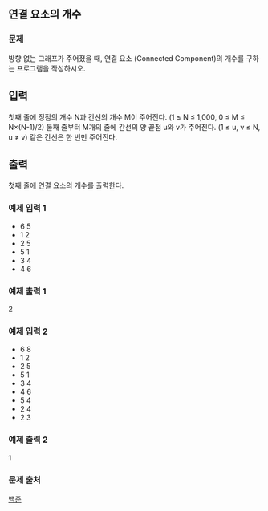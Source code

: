 ## 연결 요소의 개수
### 문제
방향 없는 그래프가 주어졌을 때, 연결 요소 (Connected Component)의 개수를 구하는 프로그램을 작성하시오.

## 입력
첫째 줄에 정점의 개수 N과 간선의 개수 M이 주어진다. (1 ≤ N ≤ 1,000, 0 ≤ M ≤ N×(N-1)/2) 둘째 줄부터 M개의 줄에 간선의 양 끝점 u와 v가 주어진다. (1 ≤ u, v ≤ N, u ≠ v) 같은 간선은 한 번만 주어진다.

## 출력
첫째 줄에 연결 요소의 개수를 출력한다.

### 예제 입력 1 
- 6 5
- 1 2
- 2 5
- 5 1
- 3 4
- 4 6
### 예제 출력 1 
2
### 예제 입력 2 
- 6 8
- 1 2
- 2 5
- 5 1
- 3 4
- 4 6
- 5 4
- 2 4
- 2 3
### 예제 출력 2 
1

### 문제 출처
[백준](https://www.acmicpc.net/problem/11724)